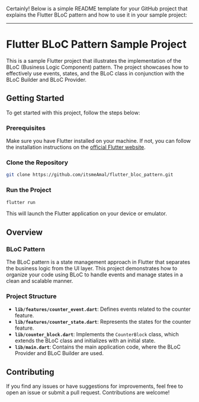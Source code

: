 Certainly! Below is a simple README template for your GitHub project that explains the Flutter BLoC pattern and how to use it in your sample project:

---

# Flutter BLoC Pattern Sample Project

This is a sample Flutter project that illustrates the implementation of the BLoC (Business Logic Component) pattern. The project showcases how to effectively use events, states, and the BLoC class in conjunction with the BLoC Builder and BLoC Provider.

## Getting Started

To get started with this project, follow the steps below:

### Prerequisites

Make sure you have Flutter installed on your machine. If not, you can follow the installation instructions on the [official Flutter website](https://flutter.dev/docs/get-started/install).

### Clone the Repository

```bash
git clone https://github.com/itsmeAmal/flutter_bloc_pattern.git

```

### Run the Project

```bash
flutter run
```

This will launch the Flutter application on your device or emulator.

## Overview

### BLoC Pattern

The BLoC pattern is a state management approach in Flutter that separates the business logic from the UI layer. This project demonstrates how to organize your code using BLoC to handle events and manage states in a clean and scalable manner.

### Project Structure

- **`lib/features/counter_event.dart`**: Defines events related to the counter feature.
- **`lib/features/counter_state.dart`**: Represents the states for the counter feature.
- **`lib/counter_block.dart`**: Implements the `CounterBlock` class, which extends the BLoC class and initializes with an initial state.
- **`lib/main.dart`**: Contains the main application code, where the BLoC Provider and BLoC Builder are used.

## Contributing

If you find any issues or have suggestions for improvements, feel free to open an issue or submit a pull request. Contributions are welcome!
